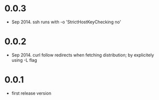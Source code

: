 # 0.0.3
- Sep 2014. ssh runs with -o 'StrictHostKeyChecking no'

# 0.0.2
- Sep 2014. curl follow redirects when fetching distribution; by explicitely using -L flag

# 0.0.1
- first release version

